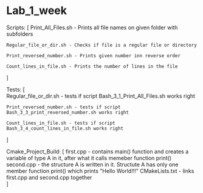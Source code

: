 # Lab_1_week

Scripts:
[
	Print_All_Files.sh - Prints all file names on given folder with subfolders

	Regular_file_or_dir.sh - Checks if file is a regular file or directory 

	Print_reversed_number.sh - Prints given number inn reverse order

	Count_lines_in_file.sh - Prints the number of lines in the file
]



Tests:
[	
	Regular_file_or_dir.sh - tests if script Bash_3_1_Print_All_Files.sh works right

	Print_reversed_number.sh - tests if script Bash_3_3_print_reversed_number.sh works right

	Count_lines_in_file.sh - tests if script Bash_3_4_count_lines_in_file.sh works right
] 


Cmake_Project_Build:
[
	first.cpp - contains main() function and creates a variable of type A in it, after what it calls memeber function print()
	second.cpp - the structure A is written in it. Structute A has only one member function print() which prints "Hello World!!!"
	CMakeLists.txt - links first.cpp and second.cpp together	
]
